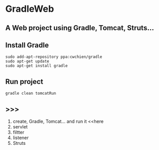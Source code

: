 # GradleWeb

## A Web project using Gradle, Tomcat, Struts...

## Install Gradle

    sudo add-apt-repository ppa:cwchien/gradle
    sudo apt-get update
    sudo apt-get install gradle

## Run project

    gradle clean tomcatRun

## >>>

1. create, Gradle, Tomcat... and run it <<here
2. servlet
3. filtter
4. listener
5. Struts
